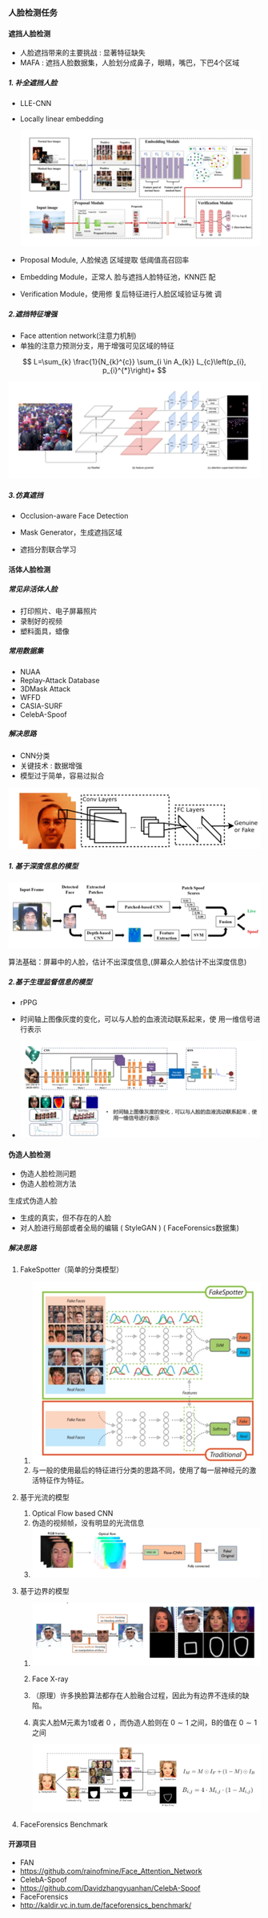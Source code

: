 ### 人脸检测任务

#### 遮挡人脸检测

- 人脸遮挡带来的主要挑战 : 显著特征缺失
- MAFA : 遮挡人脸数据集，人脸划分成鼻子，眼睛，嘴巴，下巴4个区域

##### 1. 补全遮挡人脸

- LLE-CNN

- Locally linear embedding

  ![image-20220307094527801](../images/%E4%BA%BA%E8%84%B8%E6%A3%80%E6%B5%8B%E9%97%AE%E9%A2%98.assets/image-20220307094527801.png)

- Proposal Module, 人脸候选 区域提取 低阈值高召回率
- Embedding Module，正常人 脸与遮挡人脸特征池，KNN匹 配
- Verification Module，使用修 复后特征进行人脸区域验证与微 调

##### 2.遮挡特征增强

- Face attention network(注意力机制)
- 单独的注意力预测分支，用于增强可见区域的特征 

$$
L=\sum_{k} \frac{1}{N_{k}^{c}} \sum_{i \in A_{k}} L_{c}\left(p_{i}, p_{i}^{*}\right)+
$$

![image-20220307094724284](../images/%E4%BA%BA%E8%84%B8%E6%A3%80%E6%B5%8B%E9%97%AE%E9%A2%98.assets/image-20220307094724284.png)

##### 3.仿真遮挡

- Occlusion-aware Face Detection

- Mask Generator，生成遮挡区域
- 遮挡分割联合学习

#### 活体人脸检测

##### 常见非活体人脸

- 打印照片、电子屏幕照片
- 录制好的视频
- 塑料面具，蜡像

##### 常用数据集

- NUAA
- Replay-Attack Database
- 3DMask Attack
- WFFD
- CASIA-SURF
- CelebA-Spoof

##### 解决思路

- CNN分类
- 关键技术 : 数据增强
- 模型过于简单，容易过拟合

![image-20220307095303125](../images/%E4%BA%BA%E8%84%B8%E6%A3%80%E6%B5%8B%E9%97%AE%E9%A2%98.assets/image-20220307095303125.png)

##### 1. 基于深度信息的模型

![image-20220307095328118](../images/%E4%BA%BA%E8%84%B8%E6%A3%80%E6%B5%8B%E9%97%AE%E9%A2%98.assets/image-20220307095328118.png)

算法基础：屏幕中的人脸，估计不出深度信息,(屏幕众人脸估计不出深度信息)

##### 2.基于生理监督信息的模型

- rPPG

-  时间轴上图像灰度的变化，可以与人脸的血液流动联系起来，使 用一维信号进行表示
- ![image-20220307095458864](../images/%E4%BA%BA%E8%84%B8%E6%A3%80%E6%B5%8B%E9%97%AE%E9%A2%98.assets/image-20220307095458864.png)

#### 伪造人脸检测

- 伪造人脸检测问题
- 伪造人脸检测方法

生成式伪造人脸

- 生成的真实，但不存在的人脸
- 对人脸进行局部或者全局的编辑 ( StyleGAN ) ( FaceForensics数据集)

##### 解决思路

1. FakeSpotter（简单的分类模型）
   1. ![image-20220307095831999](../images/%E4%BA%BA%E8%84%B8%E6%A3%80%E6%B5%8B%E9%97%AE%E9%A2%98.assets/image-20220307095831999.png)
   2. 与一般的使用最后的特征进行分类的思路不同，使用了每一层神经元的激活特征作为特征。
2. 基于光流的模型
   1. Optical Flow based CNN
   2. 伪造的视频帧，没有明显的光流信息
   3. ![image-20220307095957083](../images/%E4%BA%BA%E8%84%B8%E6%A3%80%E6%B5%8B%E9%97%AE%E9%A2%98.assets/image-20220307095957083.png)

3. 基于边界的模型

   1. ![image-20220307100038701](../images/%E4%BA%BA%E8%84%B8%E6%A3%80%E6%B5%8B%E9%97%AE%E9%A2%98.assets/image-20220307100038701.png)

   2. Face X-ray

   3. （原理）许多换脸算法都存在人脸融合过程，因此为有边界不连续的缺陷。

   4. 真实人脸M元素为1或者 0 ，而伪造人脸则在 $0 \sim 1$ 之间，B的值在 $0 \sim 1$ 之间

      ![image-20220307100226977](../images/%E4%BA%BA%E8%84%B8%E6%A3%80%E6%B5%8B%E9%97%AE%E9%A2%98.assets/image-20220307100226977.png)

4. FaceForensics Benchmark

   

#### 开源项目

- FAN
- https://github.com/rainofmine/Face_Attention_Network
- CelebA-Spoof
- https://github.com/Davidzhangyuanhan/CelebA-Spoof
- FaceForensics
- http://kaldir.vc.in.tum.de/faceforensics_benchmark/